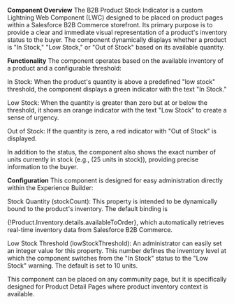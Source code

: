 **Component Overview**
The B2B Product Stock Indicator is a custom Lightning Web Component (LWC) designed to be placed on product pages within a Salesforce B2B Commerce storefront. Its primary purpose is to provide a clear and immediate visual representation of a product's inventory status to the buyer. The component dynamically displays whether a product is "In Stock," "Low Stock," or "Out of Stock" based on its available quantity.

**Functionality**
The component operates based on the available inventory of a product and a configurable threshold:

In Stock: When the product's quantity is above a predefined "low stock" threshold, the component displays a green indicator with the text "In Stock."

Low Stock: When the quantity is greater than zero but at or below the threshold, it shows an orange indicator with the text "Low Stock" to create a sense of urgency.

Out of Stock: If the quantity is zero, a red indicator with "Out of Stock" is displayed.

In addition to the status, the component also shows the exact number of units currently in stock (e.g., (25 units in stock)), providing precise information to the buyer.

**Configuration**
This component is designed for easy administration directly within the Experience Builder:

Stock Quantity (stockCount): This property is intended to be dynamically bound to the product's inventory. The default binding is 

{!Product.Inventory.details.availableToOrder}, which automatically retrieves real-time inventory data from Salesforce B2B Commerce. 

Low Stock Threshold (lowStockThreshold): An administrator can easily set an integer value for this property. This number defines the inventory level at which the component switches from the "In Stock" status to the "Low Stock" warning. The default is set to 10 units.

This component can be placed on any community page, but it is specifically designed for Product Detail Pages where product inventory context is available.
